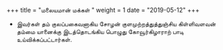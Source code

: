 ﻿+++
title = "மலையமான் மக்கள்  "
weight = 1
date = "2019-05-12"
+++


-  இவர்கள் தம் குலப்பகைவனாகிய சோழன் குளமுற்றத்துத்துஞ்சிய கிள்ளிவளவன் தம்மை யானைக்கு இடத்தொடங்கிய பொழுது கோவூர்கிழாராற் பாடி உய்விக்கப்பட்டார்கள். 
  
